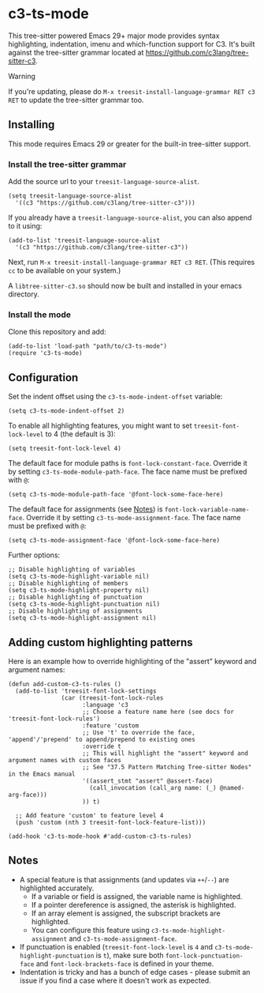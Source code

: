 # c3-ts-mode
This tree-sitter powered Emacs 29+ major mode provides syntax highlighting, indentation, imenu and which-function support for C3.
It's built against the tree-sitter grammar located at <https://github.com/c3lang/tree-sitter-c3>.

> [!WARNING]
> If you're updating, please do `M-x treesit-install-language-grammar RET c3 RET` to update the tree-sitter grammar too.

## Installing

This mode requires Emacs 29 or greater for the built-in tree-sitter support.

### Install the tree-sitter grammar
Add the source url to your `treesit-language-source-alist`.
```elisp
(setq treesit-language-source-alist
  '((c3 "https://github.com/c3lang/tree-sitter-c3")))
```

If you already have a `treesit-language-source-alist`, you can also append to it using:
```elisp
(add-to-list 'treesit-language-source-alist
  '(c3 "https://github.com/c3lang/tree-sitter-c3"))
```

Next, run `M-x treesit-install-language-grammar RET c3 RET`. (This requires `cc` to be available on your system.)

A `libtree-sitter-c3.so` should now be built and installed in your emacs directory.

### Install the mode

Clone this repository and add:
```elisp
(add-to-list 'load-path "path/to/c3-ts-mode")
(require 'c3-ts-mode)
```

## Configuration

Set the indent offset using the `c3-ts-mode-indent-offset` variable:
```elisp
(setq c3-ts-mode-indent-offset 2)
```

To enable all highlighting features, you might want to set `treesit-font-lock-level` to 4 (the default is 3):
```elisp
(setq treesit-font-lock-level 4)
```

The default face for module paths is `font-lock-constant-face`. Override it by setting `c3-ts-mode-module-path-face`. The face name must be prefixed with `@`:
```elisp
(setq c3-ts-mode-module-path-face '@font-lock-some-face-here)
```

The default face for assignments (see [Notes](#notes)) is `font-lock-variable-name-face`. Override it by setting `c3-ts-mode-assignment-face`. The face name must be prefixed with `@`:
```elisp
(setq c3-ts-mode-assignment-face '@font-lock-some-face-here)
```

Further options:
```elisp
;; Disable highlighting of variables
(setq c3-ts-mode-highlight-variable nil)
;; Disable highlighting of members
(setq c3-ts-mode-highlight-property nil)
;; Disable highlighting of punctuation
(setq c3-ts-mode-highlight-punctuation nil)
;; Disable highlighting of assignments
(setq c3-ts-mode-highlight-assignment nil)
```

## Adding custom highlighting patterns

Here is an example how to override highlighting of the "assert" keyword and argument names:
```elisp
(defun add-custom-c3-ts-rules ()
  (add-to-list 'treesit-font-lock-settings
               (car (treesit-font-lock-rules
                     :language 'c3
                     ;; Choose a feature name here (see docs for 'treesit-font-lock-rules')
                     :feature 'custom
                     ;; Use 't' to override the face, 'append'/'prepend' to append/prepend to existing ones
                     :override t
                     ;; This will highlight the "assert" keyword and argument names with custom faces
                     ;; See "37.5 Pattern Matching Tree-sitter Nodes" in the Emacs manual
                     '((assert_stmt "assert" @assert-face)
                       (call_invocation (call_arg name: (_) @named-arg-face)))
                     )) t)

  ;; Add feature 'custom' to feature level 4
  (push 'custom (nth 3 treesit-font-lock-feature-list)))

(add-hook 'c3-ts-mode-hook #'add-custom-c3-ts-rules)
```

## Notes
- A special feature is that assignments (and updates via `++`/`--`) are highlighted accurately.
  - If a variable or field is assigned, the variable name is highlighted.
  - If a pointer dereference is assigned, the asterisk is highlighted.
  - If an array element is assigned, the subscript brackets are highlighted.
  - You can configure this feature using `c3-ts-mode-highlight-assignment` and `c3-ts-mode-assignment-face`.
- If punctuation is enabled (`treesit-font-lock-level` is `4` and `c3-ts-mode-highlight-punctuation` is `t`), make sure both `font-lock-punctuation-face` and `font-lock-brackets-face` is defined in your theme.
- Indentation is tricky and has a bunch of edge cases - please submit an issue if you find a case where it doesn't work as expected.
